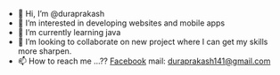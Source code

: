 - 👋 Hi, I’m @duraprakash
- 👀 I’m interested in developing websites and mobile apps
- 🌱 I’m currently learning java
- 💞️ I’m looking to collaborate on new project where I can get my skills more sharpen.
- 📫 How to reach me ...?? <a href="https://www.facebook.com/prakash.duraz">Facebook</a> mail: duraprakash141@gmail.com

<!---
duraprakash/duraprakash is a ✨ special ✨ repository because its `README.md` (this file) appears on your GitHub profile.
You can click the Preview link to take a look at your changes.
--->
